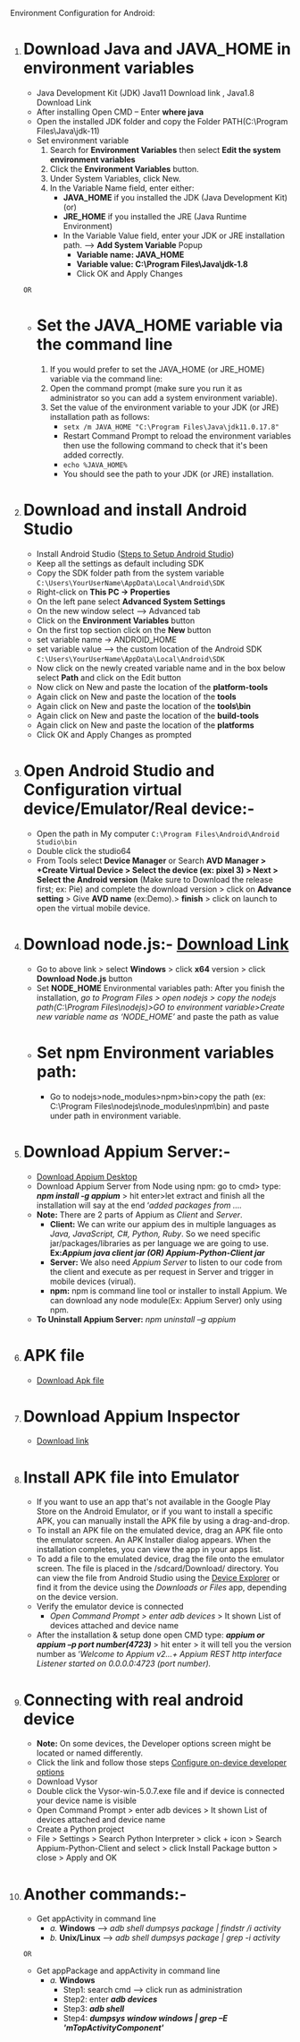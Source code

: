 Environment Configuration for Android:

1. # Download Java and JAVA_HOME in environment variables
    - Java Development Kit (JDK) Java11 Download link , Java1.8 Download Link 
    - After installing Open CMD – Enter **where java**
    - Open the installed JDK folder and copy the Folder PATH(C:\Program Files\Java\jdk-11) 
    - Set environment variable 
      1. Search for **Environment Variables** then select **Edit the system environment variables** 
      2. Click the **Environment Variables** button. 
      3. Under System Variables, click New. 
      4. In the Variable Name field, enter either: 
         - **JAVA_HOME** if you installed the JDK (Java Development Kit)
           (or)
         - **JRE_HOME** if you installed the JRE (Java Runtime Environment) 
         - In the Variable Value field, enter your JDK or JRE installation path. 
           --> **Add System Variable** Popup
             - **Variable name: JAVA_HOME**
             - **Variable value: C:\Program Files\Java\jdk-1.8**
             - Click OK and Apply Changes 

    ```OR```

    - # Set the JAVA_HOME variable via the command line 
       1. If you would prefer to set the JAVA_HOME (or JRE_HOME) variable via the command line: 
       2. Open the command prompt (make sure you run it as administrator so you can add a system environment variable). 
       3. Set the value of the environment variable to your JDK (or JRE) installation path as follows: 
          - ```setx /m JAVA_HOME "C:\Program Files\Java\jdk11.0.17.8"```
          - Restart Command Prompt to reload the environment variables then use the following command to check that it's been added correctly.  
          - ```echo %JAVA_HOME%```
          - You should see the path to your JDK (or JRE) installation.  

2. # Download and install Android Studio 
   - Install Android Studio ([Steps to Setup Android Studio](https://developer.android.com/studio/install#windows)) 
   - Keep all the settings as default including SDK 
   - Copy the SDK folder path from the system variable ```C:\Users\YourUserName\AppData\Local\Android\SDK```
   - Right-click on **This PC -> Properties** 
   - On the left pane select **Advanced System Settings**
   - On the new window select 
        --> Advanced tab 
   - Click on the **Environment Variables** button 
   - On the first top section click on the **New** button 
   - set variable name -> ANDROID_HOME 
   - set variable value 
        --> the custom location of the Android SDK ```C:\Users\YourUserName\AppData\Local\Android\SDK``` 
   - Now click on the newly created variable name and in the box below select **Path** and click on the Edit button 
   - Now click on New and paste the location of the **platform-tools** 
   - Again click on New and paste the location of the **tools**  
   - Again click on New and paste the location of the **tools\bin** 
   - Again click on New and paste the location of the **build-tools**
   - Again click on New and paste the location of the **platforms** 
   - Click OK and Apply Changes as prompted 

3. # Open Android Studio and Configuration virtual device/Emulator/Real device:-
   - Open the path in My computer ```C:\Program Files\Android\Android Studio\bin``` 
   - Double click the studio64 
   - From Tools select **Device Manager** or Search **AVD Manager > +Create Virtual Device > Select the device (ex: pixel 3) > Next > Select the Android version** (Make sure to Download the release first; ex: Pie) and complete the download version > click on **Advance setting** > Give **AVD name** (ex:Demo).> **finish** >  click on launch to open the virtual mobile device. 
   
4. # Download node.js:- [Download Link](https://nodejs.org/en/download/prebuilt-installer) 
   - Go to above link > select **Windows** > click **x64** version > click **Download Node.js** button 
   - Set **NODE_HOME** Environmental variables path: After you finish the installation, _go to Program Files > open nodejs > copy the nodejs path(C:\Program Files\nodejs)>GO to environment variable>Create new variable name as ‘NODE_HOME’_ and paste the path as value  
   - # Set npm Environment variables path:  
      -    Go to nodejs>node_modules>npm>bin>copy the path (ex: C:\Program Files\nodejs\node_modules\npm\bin) and paste under path in environment variable. 

5. # Download Appium Server:-
   - [Download Appium Desktop](https://github.com/appium/appium-desktop/releases) 
   - Download Appium Server from Node using npm: go to cmd> type: **_npm install -g appium_** > hit enter>let extract and finish all the installation will say at the end ‘_added packages from …._ 
   - **Note:** There are 2 parts of Appium as _Client_ and _Server_. 
       - **Client:** We can write our appium des in multiple languages as _Java, JavaScript, C#, Python, Ruby_. So we need specific jar/packages/libraries as per language we are going to use. **Ex:_Appium java client jar (OR) Appium-Python-Client jar_** 
       - **Server:** We also need _Appium Server_ to listen to our code from the client and execute as per request in Server and trigger in mobile devices (virual). 
       - **npm:** npm is command line tool or installer to install Appium. We can download any node module(Ex: Appium Server) only using npm. 
   - **To Uninstall Appium Server:** _npm uninstall –g appium_ 

6. # APK file
    - [Download Apk file](https://windows.apkpure.com/) 

7. # Download Appium Inspector 
    - [Download link](https://github.com/appium/appium-inspector/releases) 

8. # Install APK file into Emulator 
   - If you want to use an app that's not available in the Google Play Store on the Android Emulator, or if you want to install a specific APK, you can manually install the APK file by using a drag-and-drop. 
   - To install an APK file on the emulated device, drag an APK file onto the emulator screen. An APK Installer dialog appears. When the installation completes, you can view the app in your apps list. 
   - To add a file to the emulated device, drag the file onto the emulator screen. The file is placed in the /sdcard/Download/ directory. You can view the file from Android Studio using the [Device Explorer](https://developer.android.com/studio/debug/device-file-explorer) or find it from the device using the _Downloads or Files_ app, depending on the device version. 
   - Verify the emulator device is connected 
       - _Open Command Prompt > enter adb devices_ > It shown List of devices attached and device name
   - After the installation & setup done  open CMD type: **_appium or appium –p port number(4723)_** > hit enter > it will tell you the version number as ‘_Welcome to Appium v2…+ Appium REST http interface Listener started on 0.0.0.0:4723 (port number)._ 

9. # Connecting with real android device 
    - **Note:** On some devices, the Developer options screen might be located or named differently.
    - Click the  link and follow those steps [Configure on-device developer options](https://developer.android.com/studio/debug/dev-options#enable)
    - Download Vysor
    - Double click the Vysor-win-5.0.7.exe file and if device is connected your device name is visible 
    - Open Command Prompt > enter adb devices > It shown List of devices attached and device name 
    - Create a Python project 
    - File > Settings > Search Python Interpreter > click + icon > Search Appium-Python-Client and select > click Install Package button > close > Apply and OK 

10. # Another commands:- 
    - Get appActivity in command line 
       - _a._ **Windows** --> _adb shell dumpsys package <packageName> | findstr /i activity_ 
       - _b._ **Unix/Linux** --> _adb shell dumpsys package <packageName> | grep -i activity_ 
      
    ```OR```
      
    - Get appPackage and appActivity in command line 
         - _a._ **Windows**
            - Step1: search cmd --> click run as administration 
            - Step2: enter _**adb devices**_ 
            - Step3: _**adb shell**_ 
            - Step4: _**dumpsys window windows | grep –E 'mTopActivityComponent'**_ 

 
